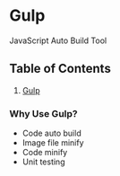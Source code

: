 # Gulp
JavaScript Auto Build Tool


## Table of Contents

1. [Gulp](https://github.com/M4steM4/Web-study/tree/master/JS/Build/Gulp)


### Why Use Gulp?

- Code auto build
- Image file minify
- Code minify
- Unit testing
